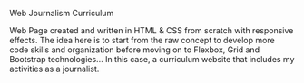Web Journalism Curriculum

Web Page created and written in HTML & CSS from scratch with responsive effects. The idea here is to start from the raw concept to develop more code skills and organization before moving on to Flexbox, Grid and Bootstrap technologies... In this case, a curriculum website that includes my activities as a journalist.
